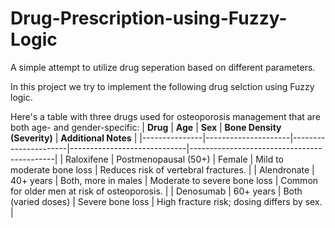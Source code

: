 # Drug-Prescription-using-Fuzzy-Logic
A simple attempt to utilize drug seperation based on different parameters.

In this project we try to implement the following drug selction using Fuzzy logic.

Here's a table with three drugs used for osteoporosis management that are both age- and gender-specific:
| **Drug**      | **Age**             | **Sex**              | **Bone Density (Severity)** | **Additional Notes**                       |
|---------------|---------------------|----------------------|-----------------------------|--------------------------------------------|
| Raloxifene    | Postmenopausal (50+) | Female               | Mild to moderate bone loss   | Reduces risk of vertebral fractures.       |
| Alendronate   | 40+ years            | Both, more in males  | Moderate to severe bone loss | Common for older men at risk of osteoporosis. |
| Denosumab     | 60+ years            | Both (varied doses)  | Severe bone loss             | High fracture risk; dosing differs by sex. |

